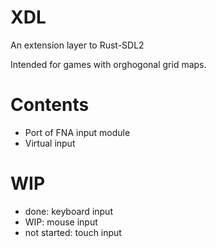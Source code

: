 # XDL

An extension layer to Rust-SDL2

Intended for games with orghogonal grid maps.

# Contents

* Port of FNA input module
* Virtual input

# WIP

* done: keyboard input
* WIP: mouse input
* not started: touch input
